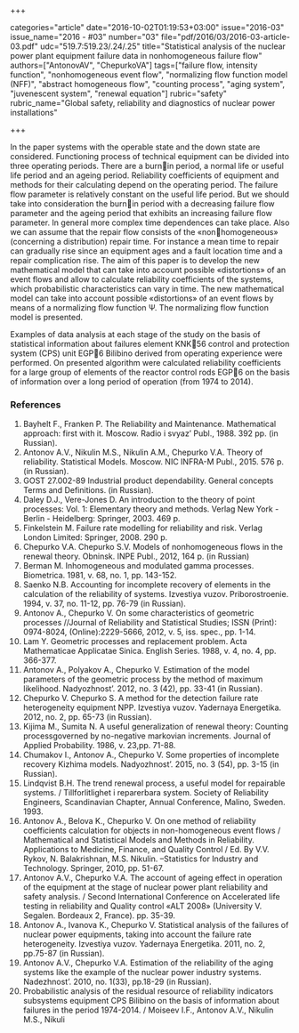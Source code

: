 +++

categories="article"
date="2016-10-02T01:19:53+03:00"
issue="2016-03"
issue_name="2016 - #03"
number="03"
file="pdf/2016/03/2016-03-article-03.pdf"
udc="519.7:519.23/.24/.25"
title="Statistical analysis of the nuclear power plant equipment failure data in nonhomogeneous failure flow"
authors=["AntonovAV", "ChepurkoVA"]
tags=["failure flow, intensity function", "nonhomogeneous event flow", "normalizing flow function model (NFF)", "abstract homogeneous flow", "counting process", "aging system", "juvenescent system", "renewal equation"]
rubric="safety"
rubric_name="Global safety, reliability and diagnostics of nuclear power installations"

+++

In the paper systems with the operable state and the down state are considered.
Functioning process of technical equipment can be divided into three operating periods.
There are a burnin period, a normal life or useful life period and an ageing period.
Reliability coefficients of equipment and methods for their calculating depend on the
operating period. 
The failure flow parameter is relatively constant on the useful life period. 
But we should take into consideration the burnin period with a decreasing failure flow parameter and the ageing period that exhibits an increasing failure flow parameter. 
In general more complex time dependences can take place. 
Also we can assume that the repair flow consists of the «nonhomogeneous» (concerning a
distribution) repair time. 
For instance a mean time to repair can gradually rise since an equipment ages and a fault location time and a repair complication rise. 
The aim of this paper is to develop the new mathematical model that can take into account possible «distortions» of an event flows and allow to calculate reliability coefficients of the systems, which probabilistic characteristics can vary in time. 
The new mathematical model can take into account possible «distortions» of an event flows by means of a normalizing flow function Ψ. 
The normalizing flow function model is presented.

Examples of data analysis at each stage of the study on the basis of statistical information about failures element KNK56 control and protection system (CPS) unit EGP6 Bilibino derived from operating experience were performed. 
On presented algorithm were calculated reliability coefficients for a large group of elements of the reactor control rods EGP6 on the basis of information over a long period of operation (from 1974 to 2014).

### References

1. Bayhelt F., Franken P. The Reliability and Maintenance. Mathematical approach: first with it. Moscow. Radio i svyaz’ Publ., 1988. 392 pp. (in Russian).
2. Antonov A.V., Nikulin M.S., Nikulin A.M., Chepurko V.A. Theory of reliability. Statistical Models. Moscow. NIC INFRA-M Publ., 2015. 576 p. (in Russian).
3. GOST 27.002-89 Industrial product dependability. General concepts Terms and Definitions. (in Russian).
4. Daley D.J., Vere-Jones D. An introduction to the theory of point processes: Vol. 1: Elementary theory and methods. Verlag New York - Berlin - Heidelberg: Springer, 2003. 469 p.
5. Finkelstein M. Failure rate modelling for reliability and risk. Verlag London Limited: Springer, 2008. 290 p.
6. Chepurko V.A. Chepurko S.V. Models of nonhomogeneous flows in the renewal theory. Obninsk. INPE Publ., 2012, 164 p. (in Russian)
7. Berman M. Inhomogeneous and modulated gamma processes. Biometrica. 1981, v. 68, no. 1, pp. 143-152.
8. Saenko N.B. Accounting for incomplete recovery of elements in the calculation of the reliability of systems. Izvestiya vuzov. Priborostroenie. 1994, v. 37, no. 11-12, pp. 76-79 (in Russian).
9. Antonov A., Chepurko V. On some characteristics of geometric processes //Journal of Reliability and Statistical Studies; ISSN (Print): 0974-8024, (Online):2229-5666, 2012, v. 5, iss. spec., pp. 1-14.
10. Lam Y. Geometric processes and replacement problem. Acta Mathematicae Applicatae Sinica. English Series. 1988, v. 4, no. 4, pp. 366-377.
11. Antonov A., Polyakov A., Chepurko V. Estimation of the model parameters of the geometric process by the method of maximum likelihood. Nadyozhnost’. 2012, no. 3 (42), pp. 33-41 (in Russian).
12. Chepurko V. Chepurko S. A method for the detection failure rate heterogeneity equipment
NPP. Izvestiya vuzov. Yadernaya Energetika. 2012, no. 2, pp. 65-73 (in Russian).
13. Kijima M., Sumita N. A useful generalization of renewal theory: Counting processgoverned by no-negative markovian increments. Journal of Applied Probability. 1986, v. 23,pp. 71-88.
14. Chumakov I., Antonov A., Chepurko V. Some properties of incomplete recovery Kizhima models. Nadyozhnost’. 2015, no. 3 (54), pp. 3-15 (in Russian).
15. Lindqvist B.H. The trend renewal process, a useful model for repairable systems. / Tillforlitlighet i reparerbara system. Society of Reliability Engineers, Scandinavian Chapter, Annual Conference, Malino, Sweden. 1993.
16. Antonov A., Belova K., Chepurko V. On one method of reliability coefficients calculation for objects in non-homogeneous event flows / Mathematical and Statistical Models and Methods in Reliability. Applications to Medicine, Finance, and Quality Control / Ed. By V.V. Rykov, N. Balakrishnan, M.S. Nikulin. –Statistics for Industry and Technology. Springer, 2010, pp. 51-67.
17. Antonov A.V., Chepurko V.A. The account of ageing effect in operation of the equipment at the stage of nuclear power plant reliability and safety analysis. / Second International Conference on Accelerated life testing in reliability and Quality control «ALT 2008» (University V. Segalen. Bordeaux 2, France). pp. 35-39.
18. Antonov A., Ivanova K., Chepurko V. Statistical analysis of the failures of nuclear power equipments, taking into account the failure rate heterogeneity. Izvestiya vuzov. Yadernaya Energetika. 2011, no. 2, pp.75-87 (in Russian).
19. Antonov A.V., Chepurko V.A. Estimation of the reliability of the aging systems like the example of the nuclear power industry systems. Nadezhnost’. 2010, no. 1(33), pp.18-29 (in Russian).
20. Probabilistic analysis of the residual resource of reliability indicators subsystems equipment CPS Bilibino on the basis of information about failures in the period 1974-2014. / Moiseev I.F., Antonov A.V., Nikulin M.S., Nikuli